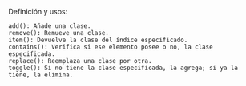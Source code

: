 Definición y usos:

    add(): Añade una clase.
    remove(): Remueve una clase.
    item(): Devuelve la clase del índice especificado.
    contains(): Verifica si ese elemento posee o no, la clase especificada.
    replace(): Reemplaza una clase por otra.
    toggle(): Si no tiene la clase especificada, la agrega; si ya la tiene, la elimina.
